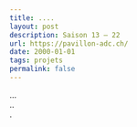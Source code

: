 ```yaml
---
title: ....
layout: post
description: Saison 13 — 22
url: https://pavillon-adc.ch/
date: 2000-01-01
tags: projets
permalink: false
---
```

...<br>
..<br>
.
